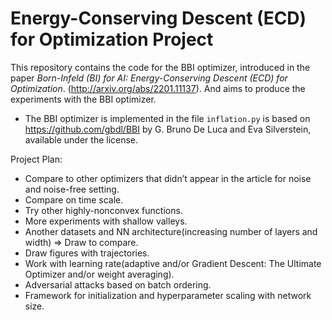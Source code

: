 Energy-Conserving Descent (ECD) for Optimization Project
====
This repository contains the code for the BBI optimizer, introduced in the paper _Born-Infeld (BI) for AI: Energy-Conserving Descent (ECD) for Optimization_. (http://arxiv.org/abs/2201.11137). And aims to produce the experiments with the BBI optimizer.

- The BBI optimizer is implemented in the file `inflation.py` is based on https://github.com/gbdl/BBI by G. Bruno De Luca and Eva Silverstein, available under the license.

Project Plan:
- Compare to other optimizers that didn’t appear in the article for noise and noise-free setting.
- Compare on time scale.
- Try other highly-nonconvex functions.
- More experiments with shallow valleys.
- Another datasets and NN architecture(increasing number of layers and width) => Draw to compare.
- Draw figures with trajectories.
- Work with learning rate(adaptive and/or Gradient Descent: The Ultimate Optimizer and/or weight averaging).
- Adversarial attacks based on batch ordering.
- Framework for initialization and hyperparameter scaling with network size.
